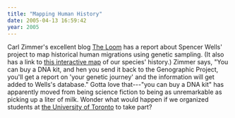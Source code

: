 ```yaml
---
title: "Mapping Human History"
date: 2005-04-13 16:59:42
year: 2005
---
```

<p>Carl Zimmer's excellent blog <a href="http://www.corante.com/loom/">The Loom</a> has a report about Spencer Wells' project to map historical human migrations using genetic sampling.  (It also has a link to <a href="http://www5.nationalgeographic.com/genographic/atlas.html">this interactive map</a> of our species' history.)  Zimmer says, "You can buy a DNA kit, and hen you send it back to the Genographic Project, you'll get a report on 'your genetic journey' and the information will get added to Wells's database."  Gotta love that---"you can buy a DNA kit" has apparently moved from being science fiction to being as unremarkable as picking up a liter of milk.  Wonder what would happen if we organized students at <a href="http://www.utoronto.ca">the University of Toronto</a> to take part?</p>
